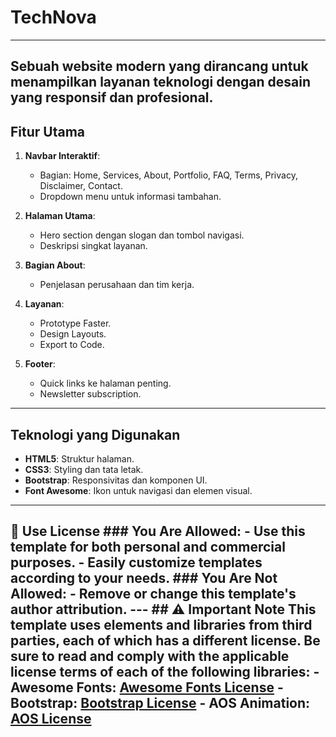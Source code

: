 # TechNova
---
Sebuah website modern yang dirancang untuk menampilkan layanan teknologi dengan desain yang responsif dan profesional.
---
## Fitur Utama
1. **Navbar Interaktif**:
   - Bagian: Home, Services, About, Portfolio, FAQ, Terms, Privacy, Disclaimer, Contact.
   - Dropdown menu untuk informasi tambahan.

2. **Halaman Utama**:
   - Hero section dengan slogan dan tombol navigasi.
   - Deskripsi singkat layanan.

3. **Bagian About**:
   - Penjelasan perusahaan dan tim kerja.

4. **Layanan**:
   - Prototype Faster.
   - Design Layouts.
   - Export to Code.

5. **Footer**:
   - Quick links ke halaman penting.
   - Newsletter subscription.
---
## Teknologi yang Digunakan
- **HTML5**: Struktur halaman.
- **CSS3**: Styling dan tata letak.
- **Bootstrap**: Responsivitas dan komponen UI.
- **Font Awesome**: Ikon untuk navigasi dan elemen visual.
---
## 📜 Use License ### You Are Allowed: - Use this template for both **personal** and **commercial** purposes. - Easily customize templates according to your needs. ### You Are Not Allowed: - Remove or change this template's author attribution. --- ## ⚠️ Important Note This template uses elements and libraries from third parties, each of which has a different license. Be sure to read and comply with the applicable license terms of each of the following libraries: - **Awesome Fonts**: [Awesome Fonts License](https://fontawesome.com/license/free) - **Bootstrap**: [Bootstrap License](https://getbootstrap.com/docs/5.0/getting-started/introduction/#license) - **AOS Animation**: [AOS License](https://github.com/michalsnik/aos/blob/master/LICENSE)